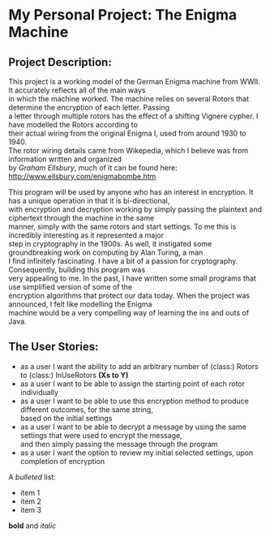 # My Personal Project: The Enigma Machine

## Project Description:
This project is a working model of the German Enigma machine from WWII. It accurately reflects all of the main ways    
in which the machine worked. The machine relies on several Rotors that determine the encryption of each letter. Passing  
a letter through multiple rotors has the effect of a shifting Vignere cypher. I have modelled the Rotors according to  
their actual wiring from the original Enigma I, used from around 1930 to 1940.  
The rotor wiring details came from Wikepedia, which I believe was from information written and organized  
by *Graham Ellsbury*, much of it can be found here:  
http://www.ellsbury.com/enigmabombe.htm

This program will be used by anyone who has an interest in encryption. It has a unique operation in that it is 
bi-directional,  
with encryption and decryption working by simply passing the plaintext and ciphertext through the machine in the same  
manner, simply with the same rotors and start settings. To me this is incredibly interesting as it represented a major  
step in cryptography in the 1900s. As well, it instigated some groundbreaking work on computing by Alan Turing, a man  
I find infinitely fascinating. I have a bit of a passion for cryptography. Consequently, building this program was  
very appealing to me. In the past, I have written some small programs that use simplified version of some of the  
encryption algorithms that protect our data today. When the project was announced, I felt like modelling the Enigma  
machine would be a very compelling way of learning the ins and outs of Java.

## The User Stories:

- as a user I want the ability to add an arbitrary number of (class:) Rotors to (class:) InUseRotors **(Xs to Y)**
- as a user I want to be able to assign the starting point of each rotor individually
- as a user I want to be able to use this encryption method to produce different outcomes, for the same string,  
based on the initial settings
- as a user I want to be able to decrypt a message by using the same settings that were used to encrypt the message,  
and then simply passing the message through the program 
- as a user I want the option to review my initial selected settings, upon completion of encryption 




A *bulleted* list:
- item 1
- item 2
- item 3

**bold** and *italic*